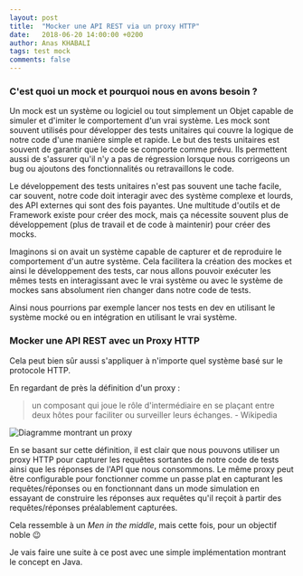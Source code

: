 ```yaml
---
layout: post
title:  "Mocker une API REST via un proxy HTTP"
date:   2018-06-20 14:00:00 +0200
author: Anas KHABALI
tags: test mock
comments: false
---
```

### C'est quoi un mock et pourquoi nous en avons besoin ?
Un mock est un système ou logiciel ou tout simplement un Objet capable de simuler et d'imiter le comportement d'un vrai système.
Les mock sont souvent utilisés pour développer des tests unitaires qui couvre la logique de notre code d'une manière simple et rapide.
Le but des tests unitaires est souvent de garantir que le code se comporte comme prévu.
Ils permettent aussi de s'assurer qu'il n'y a pas de régression lorsque nous corrigeons
un bug ou ajoutons des fonctionnalités ou retravaillons le code.

Le développement des tests unitaires n'est pas souvent une tache facile, car souvent, notre code doit interagir
avec des système complexe et lourds, des API externes qui sont des fois payantes.
Une multitude d'outils et de Framework existe pour créer des mock, mais ça nécessite souvent plus de développement
(plus de travail et de code à maintenir) pour créer des mocks.

Imaginons si on avait un système capable de capturer et de reproduire le comportement d'un autre système.
Cela facilitera la création des mockes et ainsi le développement des tests,
car nous allons pouvoir exécuter les mêmes tests en interagissant avec le vrai système ou avec le système de mockes
sans absolument rien changer dans notre code de tests.

Ainsi nous pourrions par exemple lancer nos tests en dev en utilisant le système mocké ou en intégration en utilisant le vrai système.   

### Mocker une API REST avec un Proxy HTTP
Cela peut bien sûr aussi s'appliquer à n'importe quel système basé sur le protocole HTTP.

En regardant de près la définition d'un proxy :

> un composant qui joue le rôle d'intermédiaire en se plaçant entre deux hôtes
pour faciliter ou surveiller leurs échanges. - Wikipedia

![Diagramme montrant un proxy](https://upload.wikimedia.org/wikipedia/commons/b/bb/Proxy_concept_en.svg "Simple Proxy")

En se basant sur cette définition, il est clair que nous pouvons utiliser un proxy
HTTP pour capturer les requêtes sortantes de notre code de tests ainsi que les réponses de l'API que nous consommons.
Le même proxy peut être configurable pour fonctionner comme un passe plat en capturant les requêtes/réponses
ou en fonctionnant dans un mode simulation en essayant de construire les réponses aux requêtes qu'il reçoit à partir
des requêtes/réponses préalablement capturées.

Cela ressemble à un *Men in the middle*, mais cette fois, pour un objectif noble :wink:

Je vais faire une suite à ce post avec une simple implémentation montrant le concept en Java.
